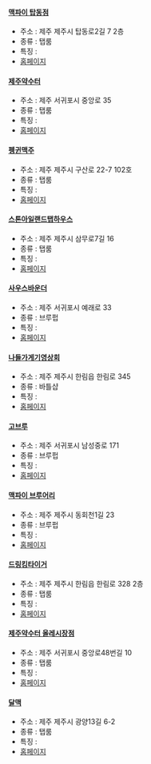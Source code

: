 #### [맥파이 탑동점](https://map.naver.com/v5/entry/place/35877514) 
 - 주소 : 제주  제주시 탑동로2길 7 2층
- 종류 : 탭룸
 - 특징 : 
- [홈페이지]()
#### [제주약수터](https://map.naver.com/v5/entry/place/1259656724) 
 - 주소 : 제주 서귀포시 중앙로 35
- 종류 : 탭룸
 - 특징 : 
- [홈페이지]()
#### [펭귄맥주](https://map.naver.com/v5/entry/place/1618293647) 
 - 주소 : 제주 제주시 구산로 22-7 102호
- 종류 : 탭룸
 - 특징 : 
- [홈페이지]()
#### [스톤아일랜드탭하우스](https://map.naver.com/v5/entry/place/1244422132) 
 - 주소 : 제주 제주시 삼무로7길 16 
- 종류 : 탭룸
 - 특징 : 
- [홈페이지]()
#### [사우스바운더](https://map.naver.com/v5/entry/place/1655818658) 
 - 주소 : 제주 서귀포시 예래로 33
- 종류 : 브루펍
 - 특징 : 
- [홈페이지]()
#### [나들가게기영상회](https://map.naver.com/v5/entry/place/30991666) 
 - 주소 : 제주 제주시 한림읍 한림로 345
- 종류 : 바틀샵
 - 특징 : 
- [홈페이지]()
#### [고브루](https://map.naver.com/v5/entry/place/1159492732) 
 - 주소 : 제주 서귀포시 남성중로 171
- 종류 : 브루펍
 - 특징 : 
- [홈페이지]()
#### [맥파이 브루어리](https://map.naver.com/v5/entry/place/38350155) 
 - 주소 : 제주 제주시 동회천1길 23
- 종류 : 브루펍
 - 특징 : 
- [홈페이지]()
#### [드링킹타이거](https://naver.me/53Xnk1ZU) 
 - 주소 : 제주 제주시 한림읍 한림로 328 2층
- 종류 : 탭룸
 - 특징 : 
- [홈페이지]()
#### [제주약수터 올레시장점](https://map.naver.com/v5/entry/place/1777244767) 
 - 주소 : 제주 서귀포시 중앙로48번길 10
- 종류 : 탭룸
 - 특징 : 
- [홈페이지]()
#### [달맥](https://map.naver.com/v5/entry/place/1098048149) 
 - 주소 : 제주 제주시 광양13길 6-2
- 종류 : 탭룸
 - 특징 : 
- [홈페이지]()
